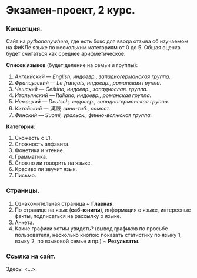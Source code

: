 # Экзамен-проект, 2 курс.
### Концепция.
Сайт на *pythonanywhere*, где есть бокс для ввода отзыва об изучаемом на ФиКЛе языке по нескольким категориям от 0 до 5. Общая оценка будет считаться как среднее арифметическое. 

**Список языков** (будет деление на семьи и группы):

1. *Английский — English, индоевр., западногерманская группа.*
2. *Французский — Le français, индоевр., романская группа.*
3. *Чешский — Čeština, индоевр., западнослав. группа.*
4. *Итальянский — Italiano, индоевр., романская группа.*
5. *Немецкий — Deutsch, индоевр., западногерманская группа.*
6. *Китайский — 漢語, сино-тиб., самост.*
7. *Финский — Suomi, уральск., финно-волжская группа.*


**Категории**:

1. Схожесть с L1.
2. Сложность алфавита.
3. Фонетика и чтение.
4. Грамматика.
5. Сложно ли говорить на языке.
6. Красиво ли звучит язык.
7. Письмо.

### Страницы.

1. Ознакомительная страница ~ **Главная**.
2. По странице на язык (**саб-юниты**), информация о языке, интересные факты, подписаться на рассылку о языке.
3. Анкета.
4. Какие графики хотим увидеть? (вывод графиков по просьбе пользователя, несколько кнопок: показать статистику по языку 1, языку 2, по языковой семье и пр.) ~ **Результаты**.

### Ссылка на сайт.

Здесь: <...>.
